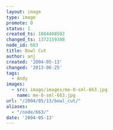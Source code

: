 ```yaml
---
layout: image
type: image
promote: 0
status: 1
created_ts: 1084408502
changed_ts: 1372159388
node_id: 663
title: Bowl Cut
author: anj
created: '2004-05-13'
changed: '2013-06-25'
tags:
  - Andy
images:
  - src: image/images/me-0-sml-663.jpg
    name: me-0-sml-663.jpg
url: "/2004/05/13/bowl_cut/"
aliases:
  - "/node/663/"
date: '2004-05-13'
---
```


